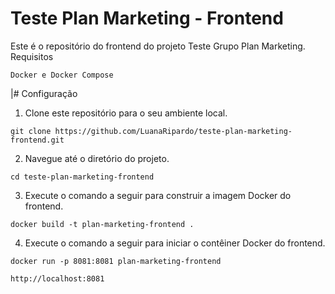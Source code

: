 # Teste Plan Marketing - Frontend

Este é o repositório do frontend do projeto Teste Grupo Plan Marketing.
Requisitos

    Docker e Docker Compose

|# Configuração


1. Clone este repositório para o seu ambiente local.

```
git clone https://github.com/LuanaRipardo/teste-plan-marketing-frontend.git
```

2. Navegue até o diretório do projeto.

```
cd teste-plan-marketing-frontend
```
3. Execute o comando a seguir para construir a imagem Docker do frontend.

```
docker build -t plan-marketing-frontend .
```
4. Execute o comando a seguir para iniciar o contêiner Docker do frontend.

```
docker run -p 8081:8081 plan-marketing-frontend
```

```
http://localhost:8081
```